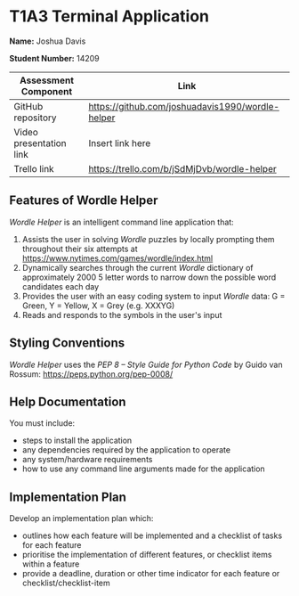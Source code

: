 # T1A3 Terminal Application

**Name:** Joshua Davis

**Student Number:** 14209

| Assessment Component | Link |
| --- | --- |
| GitHub repository | https://github.com/joshuadavis1990/wordle-helper |
| Video presentation link | Insert link here |
| Trello link | https://trello.com/b/jSdMjDvb/wordle-helper |

## Features of Wordle Helper

*Wordle Helper* is an intelligent command line application that:

1. Assists the user in solving *Wordle* puzzles by locally prompting them throughout their six attempts at https://www.nytimes.com/games/wordle/index.html
2. Dynamically searches through the current *Wordle* dictionary of approximately 2000 5 letter words to narrow down the possible word candidates each day
3. Provides the user with an easy coding system to input *Wordle* data: G = Green, Y = Yellow, X = Grey (e.g. XXXYG)
4. Reads and responds to the symbols in the user's input

## Styling Conventions

*Wordle Helper* uses the *PEP 8 – Style Guide for Python Code* by Guido van Rossum: https://peps.python.org/pep-0008/

## Help Documentation

You must include:
- steps to install the application
- any dependencies required by the application to operate
- any system/hardware requirements
- how to use any command line arguments made for the application

## Implementation Plan

Develop an implementation plan which:
- outlines how each feature will be implemented and a checklist of tasks for each feature
- prioritise the implementation of different features, or checklist items within a feature
- provide a deadline, duration or other time indicator for each feature or checklist/checklist-item